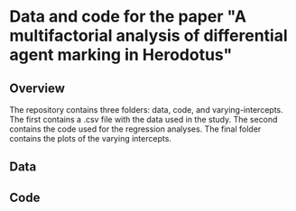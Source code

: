 # Data and code for the paper "A multifactorial analysis of differential agent marking in Herodotus"

## Overview

The repository contains three folders: data, code, and varying-intercepts. The first contains a .csv file with the data used in the study. The second contains the code used for the regression analyses. The final folder contains the plots of the varying intercepts.

## Data

## Code
